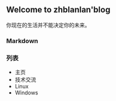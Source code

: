 ## Welcome to zhblanlan'blog 

你现在的生活并不能决定你的未来。


### Markdown

<h3>列表</h3>
<ul>
   <li>主页</li>
   <li>技术交流</li>
   <li>Linux</li>
   <li>Windows</li>
</ul>













